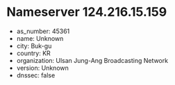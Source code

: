 # Nameserver 124.216.15.159

* as_number: 45361
* name: Unknown
* city: Buk-gu
* country: KR
* organization: Ulsan Jung-Ang Broadcasting Network
* version: Unknown
* dnssec: false
